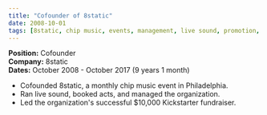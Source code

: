 ```yaml
---
title: "Cofounder of 8static"
date: 2008-10-01
tags: [8static, chip music, events, management, live sound, promotion, music]
---
```


**Position:** Cofounder  
**Company:** 8static  
**Dates:** October 2008 - October 2017 (9 years 1 month)

- Cofounded 8static, a monthly chip music event in Philadelphia.
- Ran live sound, booked acts, and managed the organization.
- Led the organization's successful $10,000 Kickstarter fundraiser.
